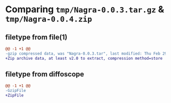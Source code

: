 # Comparing `tmp/Nagra-0.0.3.tar.gz` & `tmp/Nagra-0.0.4.zip`

## filetype from file(1)

```diff
@@ -1 +1 @@
-gzip compressed data, was "Nagra-0.0.3.tar", last modified: Thu Feb 29 13:21:29 2024, max compression
+Zip archive data, at least v2.0 to extract, compression method=store
```

## filetype from diffoscope

```diff
@@ -1 +1 @@
-GzipFile
+ZipFile
```

